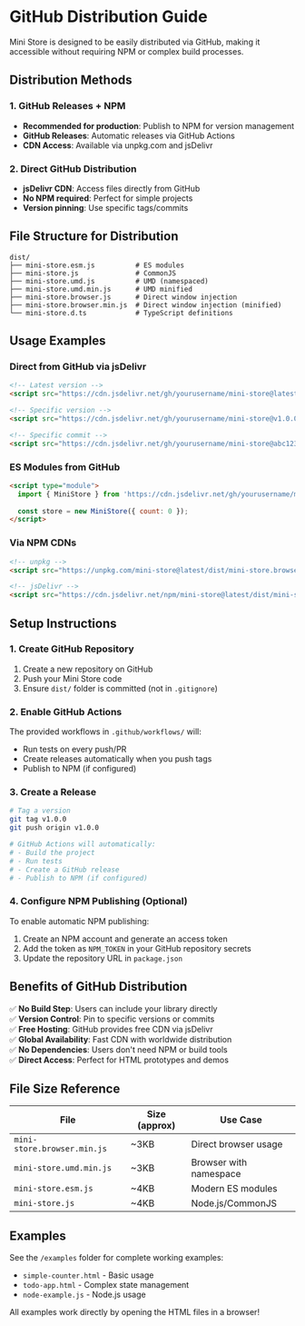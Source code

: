 # GitHub Distribution Guide

Mini Store is designed to be easily distributed via GitHub, making it accessible without requiring NPM or complex build processes.

## Distribution Methods

### 1. GitHub Releases + NPM
- **Recommended for production**: Publish to NPM for version management
- **GitHub Releases**: Automatic releases via GitHub Actions
- **CDN Access**: Available via unpkg.com and jsDelivr

### 2. Direct GitHub Distribution
- **jsDelivr CDN**: Access files directly from GitHub
- **No NPM required**: Perfect for simple projects
- **Version pinning**: Use specific tags/commits

## File Structure for Distribution

```
dist/
├── mini-store.esm.js          # ES modules
├── mini-store.js              # CommonJS
├── mini-store.umd.js          # UMD (namespaced)
├── mini-store.umd.min.js      # UMD minified
├── mini-store.browser.js      # Direct window injection
├── mini-store.browser.min.js  # Direct window injection (minified)
└── mini-store.d.ts            # TypeScript definitions
```

## Usage Examples

### Direct from GitHub via jsDelivr

```html
<!-- Latest version -->
<script src="https://cdn.jsdelivr.net/gh/yourusername/mini-store@latest/dist/mini-store.browser.min.js"></script>

<!-- Specific version -->
<script src="https://cdn.jsdelivr.net/gh/yourusername/mini-store@v1.0.0/dist/mini-store.browser.min.js"></script>

<!-- Specific commit -->
<script src="https://cdn.jsdelivr.net/gh/yourusername/mini-store@abc1234/dist/mini-store.browser.min.js"></script>
```

### ES Modules from GitHub

```html
<script type="module">
  import { MiniStore } from 'https://cdn.jsdelivr.net/gh/yourusername/mini-store@latest/dist/mini-store.esm.js';
  
  const store = new MiniStore({ count: 0 });
</script>
```

### Via NPM CDNs

```html
<!-- unpkg -->
<script src="https://unpkg.com/mini-store@latest/dist/mini-store.browser.min.js"></script>

<!-- jsDelivr -->
<script src="https://cdn.jsdelivr.net/npm/mini-store@latest/dist/mini-store.browser.min.js"></script>
```

## Setup Instructions

### 1. Create GitHub Repository

1. Create a new repository on GitHub
2. Push your Mini Store code
3. Ensure `dist/` folder is committed (not in `.gitignore`)

### 2. Enable GitHub Actions

The provided workflows in `.github/workflows/` will:
- Run tests on every push/PR
- Create releases automatically when you push tags
- Publish to NPM (if configured)

### 3. Create a Release

```bash
# Tag a version
git tag v1.0.0
git push origin v1.0.0

# GitHub Actions will automatically:
# - Build the project
# - Run tests
# - Create a GitHub release
# - Publish to NPM (if configured)
```

### 4. Configure NPM Publishing (Optional)

To enable automatic NPM publishing:

1. Create an NPM account and generate an access token
2. Add the token as `NPM_TOKEN` in your GitHub repository secrets
3. Update the repository URL in `package.json`

## Benefits of GitHub Distribution

✅ **No Build Step**: Users can include your library directly  
✅ **Version Control**: Pin to specific versions or commits  
✅ **Free Hosting**: GitHub provides free CDN via jsDelivr  
✅ **Global Availability**: Fast CDN with worldwide distribution  
✅ **No Dependencies**: Users don't need NPM or build tools  
✅ **Direct Access**: Perfect for HTML prototypes and demos  

## File Size Reference

| File | Size (approx) | Use Case |
|------|---------------|-----------|
| `mini-store.browser.min.js` | ~3KB | Direct browser usage |
| `mini-store.umd.min.js` | ~3KB | Browser with namespace |
| `mini-store.esm.js` | ~4KB | Modern ES modules |
| `mini-store.js` | ~4KB | Node.js/CommonJS |

## Examples

See the `/examples` folder for complete working examples:
- `simple-counter.html` - Basic usage
- `todo-app.html` - Complex state management
- `node-example.js` - Node.js usage

All examples work directly by opening the HTML files in a browser!
